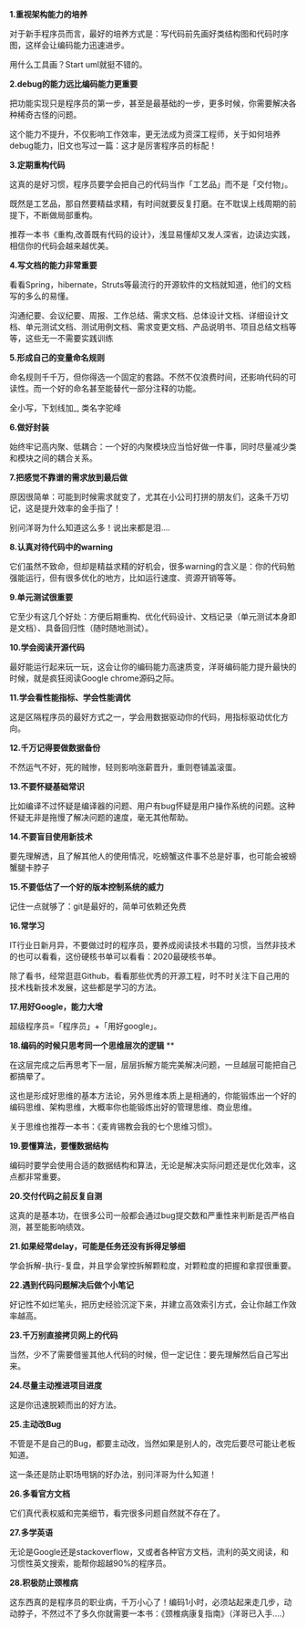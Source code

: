 
**1.重视架构能力的培养**



对于新手程序员而言，最好的培养方式是：写代码前先画好类结构图和代码时序图，这样会让编码能力迅速进步。



用什么工具画？Start uml就挺不错的。



**2.debug的能力远比编码能力更重要**



把功能实现只是程序员的第一步，甚至是最基础的一步，更多时候，你需要解决各种稀奇古怪的问题。



这个能力不提升，不仅影响工作效率，更无法成为资深工程师，关于如何培养debug能力，旧文也写过一篇：这才是厉害程序员的标配！



**3.定期重构代码**



这真的是好习惯，程序员要学会把自己的代码当作「工艺品」而不是「交付物」。



既然是工艺品，那自然要精益求精，有时间就要反复打磨。在不耽误上线周期的前提下，不断做局部重构。



推荐一本书《重构,改善既有代码的设计》，浅显易懂却又发人深省，边读边实践，相信你的代码会越来越优美。



**4.写文档的能力非常重要**



看看Spring，hibernate，Struts等最流行的开源软件的文档就知道，他们的文档写的多么的易懂。



沟通纪要、会议纪要、周报、工作总结、需求文档、总体设计文档、详细设计文档、单元测试文档、测试用例文档、需求变更文档、产品说明书、项目总结文档等等，这些无一不需要实践训练



**5.形成自己的变量命名规则**



命名规则千千万，但你得选一个固定的套路。不然不仅浪费时间，还影响代码的可读性。而一个好的命名甚至能替代一部分注释的功能。

全小写，下划线加_, 类名字驼峰



**6.做好封装**



始终牢记高内聚、低耦合：一个好的内聚模块应当恰好做一件事，同时尽量减少类和模块之间的耦合关系。



**7.把感觉不靠谱的需求放到最后做**



原因很简单：可能到时候需求就变了，尤其在小公司打拼的朋友们，这条千万切记，这是提升效率的金手指了！



别问洋哥为什么知道这么多！说出来都是泪....



**8.认真对待代码中的warning**



它们虽然不致命，但却是精益求精的好机会，很多warning的含义是：你的代码勉强能运行，但有很多优化的地方，比如运行速度、资源开销等等。



**9.单元测试很重要**



它至少有这几个好处：方便后期重构、优化代码设计、文档记录（单元测试本身即是文档）、具备回归性（随时随地测试）。



**10.学会阅读开源代码**



最好能运行起来玩一玩，这会让你的编码能力高速质变，洋哥编码能力提升最快的时候，就是疯狂阅读Google chrome源码之际。



**11.学会看性能指标、学会性能调优**



这是区隔程序员的最好方式之一，学会用数据驱动你的代码，用指标驱动优化方向。



**12.千万记得要做数据备份**


不然运气不好，死的贼惨，轻则影响涨薪晋升，重则卷铺盖滚蛋。



**13.不要怀疑基础常识**



比如编译不过怀疑是编译器的问题、用户有bug怀疑是用户操作系统的问题。这种怀疑无非是拖慢了解决问题的速度，毫无其他帮助。



**14.不要盲目使用新技术**



要先理解透，且了解其他人的使用情况，吃螃蟹这件事不总是好事，也可能会被螃蟹腿卡脖子



**15.不要低估了一个好的版本控制系统的威力**



记住一点就够了：git是最好的，简单可依赖还免费



**16.常学习**



IT行业日新月异，不要做过时的程序员，要养成阅读技术书籍的习惯，当然非技术的也可以看看，这份硬核书单可以看看：2020最硬核书单。



除了看书，经常逛逛Github，看看那些优秀的开源工程，时不时关注下自己用的技术栈新技术发展，这些都是学习的方法。



**17.用好Google，能力大增**



超级程序员=「程序员」+「用好google」。



**18.编码的时候只思考同一个思维层次的逻辑**
**


在这层完成之后再思考下一层，层层拆解方能完美解决问题，一旦越层可能把自己都搞晕了。



这也是形成好思维的基本方法论，另外思维本质上是相通的，你能锻炼出一个好的编码思维、架构思维，大概率你也能锻炼出好的管理思维、商业思维。



关于思维也推荐一本书：《麦肯锡教会我的七个思维习惯》。



**19.要懂算法，要懂数据结构**



编码时要学会使用合适的数据结构和算法，无论是解决实际问题还是优化效率，这点都非常重要。



**20.交付代码之前反复自测**



这真的是基本功，在很多公司一般都会通过bug提交数和严重性来判断是否严格自测，甚至能影响绩效。



**21.如果经常delay，可能是任务还没有拆得足够细**



学会拆解-执行-复盘，并且学会掌控拆解颗粒度，对颗粒度的把握和拿捏很重要。



**22.遇到代码问题解决后做个小笔记**



好记性不如烂笔头，把历史经验沉淀下来，并建立高效索引方式，会让你越工作效率越高。



**23.千万别直接拷贝网上的代码**



当然，少不了需要借鉴其他人代码的时候，但一定记住：要先理解然后自己写出来。



**24.尽量主动推进项目进度**



这是你迅速脱颖而出的好方法。



**25.主动改Bug**



不管是不是自己的Bug，都要主动改，当然如果是别人的，改完后要尽可能让老板知道。



这一条还是防止职场甩锅的好办法，别问洋哥为什么知道！



**26.多看官方文档**



它们真代表权威和完美细节，看完很多问题自然就不存在了。



**27.多学英语**



无论是Google还是stackoverflow，又或者各种官方文档，流利的英文阅读，和习惯性英文搜索，能帮你超越90%的程序员。



**28.积极防止颈椎病**



这东西真的是程序员的职业病，千万小心了！编码1小时，必须站起来走几步，动动脖子，不然过不了多久你就需要一本书：《颈椎病康复指南》（洋哥已入手....）

